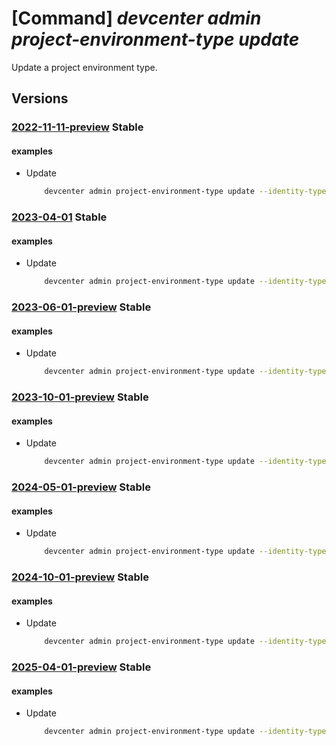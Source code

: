 # [Command] _devcenter admin project-environment-type update_

Update a project environment type.

## Versions

### [2022-11-11-preview](/Resources/mgmt-plane/L3N1YnNjcmlwdGlvbnMve30vcmVzb3VyY2Vncm91cHMve30vcHJvdmlkZXJzL21pY3Jvc29mdC5kZXZjZW50ZXIvcHJvamVjdHMve30vZW52aXJvbm1lbnR0eXBlcy97fQ==/2022-11-11-preview.xml) **Stable**

<!-- mgmt-plane /subscriptions/{}/resourcegroups/{}/providers/microsoft.devcenter/projects/{}/environmenttypes/{} 2022-11-11-preview -->

#### examples

- Update
    ```bash
        devcenter admin project-environment-type update --identity-type "UserAssigned" --user-assigned-identities "{\"/subscriptions/00000000-0000-0000-0000-000000000000/resourcegroups/identityGroup/providers/Microsoft.ManagedIdentity/userAssignedIdentities/testidentity1\":{}}" --deployment-target-id "/subscriptions/00000000-0000-0000-0000-000000000000" --status "Enabled" --user-role-assignments "{\"e45e3m7c-176e-416a-b466-0c5ec8298f8a\":{\"roles\":{\"4cbf0b6c-e750-441c-98a7-10da8387e4d6\":{}}}}" --tags CostCenter="RnD" --environment-type-name "{environmentTypeName}" --project-name "ContosoProj" --resource-group "rg1"
    ```

### [2023-04-01](/Resources/mgmt-plane/L3N1YnNjcmlwdGlvbnMve30vcmVzb3VyY2Vncm91cHMve30vcHJvdmlkZXJzL21pY3Jvc29mdC5kZXZjZW50ZXIvcHJvamVjdHMve30vZW52aXJvbm1lbnR0eXBlcy97fQ==/2023-04-01.xml) **Stable**

<!-- mgmt-plane /subscriptions/{}/resourcegroups/{}/providers/microsoft.devcenter/projects/{}/environmenttypes/{} 2023-04-01 -->

#### examples

- Update
    ```bash
        devcenter admin project-environment-type update --identity-type "UserAssigned" --user-assigned-identities "{\"/subscriptions/00000000-0000-0000-0000-000000000000/resourcegroups/identityGroup/providers/Microsoft.ManagedIdentity/userAssignedIdentities/testidentity1\":{}}" --deployment-target-id "/subscriptions/00000000-0000-0000-0000-000000000000" --status "Enabled" --user-role-assignments "{\"e45e3m7c-176e-416a-b466-0c5ec8298f8a\":{\"roles\":{\"4cbf0b6c-e750-441c-98a7-10da8387e4d6\":{}}}}" --tags CostCenter="RnD" --environment-type-name "DevTest" --project-name "ContosoProj" --resource-group "rg1"
    ```

### [2023-06-01-preview](/Resources/mgmt-plane/L3N1YnNjcmlwdGlvbnMve30vcmVzb3VyY2Vncm91cHMve30vcHJvdmlkZXJzL21pY3Jvc29mdC5kZXZjZW50ZXIvcHJvamVjdHMve30vZW52aXJvbm1lbnR0eXBlcy97fQ==/2023-06-01-preview.xml) **Stable**

<!-- mgmt-plane /subscriptions/{}/resourcegroups/{}/providers/microsoft.devcenter/projects/{}/environmenttypes/{} 2023-06-01-preview -->

#### examples

- Update
    ```bash
        devcenter admin project-environment-type update --identity-type "UserAssigned" --user-assigned-identities "{\"/subscriptions/00000000-0000-0000-0000-000000000000/resourcegroups/identityGroup/providers/Microsoft.ManagedIdentity/userAssignedIdentities/testidentity1\":{}}" --deployment-target-id "/subscriptions/00000000-0000-0000-0000-000000000000" --status "Enabled" --user-role-assignments "{\"e45e3m7c-176e-416a-b466-0c5ec8298f8a\":{\"roles\":{\"4cbf0b6c-e750-441c-98a7-10da8387e4d6\":{}}}}" --tags CostCenter="RnD" --environment-type-name "DevTest" --project-name "ContosoProj" --resource-group "rg1"
    ```

### [2023-10-01-preview](/Resources/mgmt-plane/L3N1YnNjcmlwdGlvbnMve30vcmVzb3VyY2Vncm91cHMve30vcHJvdmlkZXJzL21pY3Jvc29mdC5kZXZjZW50ZXIvcHJvamVjdHMve30vZW52aXJvbm1lbnR0eXBlcy97fQ==/2023-10-01-preview.xml) **Stable**

<!-- mgmt-plane /subscriptions/{}/resourcegroups/{}/providers/microsoft.devcenter/projects/{}/environmenttypes/{} 2023-10-01-preview -->

#### examples

- Update
    ```bash
        devcenter admin project-environment-type update --identity-type "UserAssigned" --user-assigned-identities "{\"/subscriptions/00000000-0000-0000-0000-000000000000/resourcegroups/identityGroup/providers/Microsoft.ManagedIdentity/userAssignedIdentities/testidentity1\":{}}" --deployment-target-id "/subscriptions/00000000-0000-0000-0000-000000000000" --status "Enabled" --user-role-assignments "{\"e45e3m7c-176e-416a-b466-0c5ec8298f8a\":{\"roles\":{\"4cbf0b6c-e750-441c-98a7-10da8387e4d6\":{}}}}" --tags CostCenter="RnD" --environment-type-name "DevTest" --project-name "ContosoProj" --resource-group "rg1"
    ```

### [2024-05-01-preview](/Resources/mgmt-plane/L3N1YnNjcmlwdGlvbnMve30vcmVzb3VyY2Vncm91cHMve30vcHJvdmlkZXJzL21pY3Jvc29mdC5kZXZjZW50ZXIvcHJvamVjdHMve30vZW52aXJvbm1lbnR0eXBlcy97fQ==/2024-05-01-preview.xml) **Stable**

<!-- mgmt-plane /subscriptions/{}/resourcegroups/{}/providers/microsoft.devcenter/projects/{}/environmenttypes/{} 2024-05-01-preview -->

#### examples

- Update
    ```bash
        devcenter admin project-environment-type update --identity-type "UserAssigned" --user-assigned-identities "{\"/subscriptions/00000000-0000-0000-0000-000000000000/resourcegroups/identityGroup/providers/Microsoft.ManagedIdentity/userAssignedIdentities/testidentity1\":{}}" --deployment-target-id "/subscriptions/00000000-0000-0000-0000-000000000000" --status "Enabled" --user-role-assignments "{\"e45e3m7c-176e-416a-b466-0c5ec8298f8a\":{\"roles\":{\"4cbf0b6c-e750-441c-98a7-10da8387e4d6\":{}}}}" --tags CostCenter="RnD" --environment-type-name "DevTest" --project-name "ContosoProj" --resource-group "rg1"
    ```

### [2024-10-01-preview](/Resources/mgmt-plane/L3N1YnNjcmlwdGlvbnMve30vcmVzb3VyY2Vncm91cHMve30vcHJvdmlkZXJzL21pY3Jvc29mdC5kZXZjZW50ZXIvcHJvamVjdHMve30vZW52aXJvbm1lbnR0eXBlcy97fQ==/2024-10-01-preview.xml) **Stable**

<!-- mgmt-plane /subscriptions/{}/resourcegroups/{}/providers/microsoft.devcenter/projects/{}/environmenttypes/{} 2024-10-01-preview -->

#### examples

- Update
    ```bash
        devcenter admin project-environment-type update --identity-type "UserAssigned" --user-assigned-identities "{\"/subscriptions/00000000-0000-0000-0000-000000000000/resourcegroups/identityGroup/providers/Microsoft.ManagedIdentity/userAssignedIdentities/testidentity1\":{}}" --deployment-target-id "/subscriptions/00000000-0000-0000-0000-000000000000" --status "Enabled" --user-role-assignments "{\"e45e3m7c-176e-416a-b466-0c5ec8298f8a\":{\"roles\":{\"4cbf0b6c-e750-441c-98a7-10da8387e4d6\":{}}}}" --tags CostCenter="RnD" --environment-type-name "DevTest" --project-name "ContosoProj" --resource-group "rg1"
    ```

### [2025-04-01-preview](/Resources/mgmt-plane/L3N1YnNjcmlwdGlvbnMve30vcmVzb3VyY2Vncm91cHMve30vcHJvdmlkZXJzL21pY3Jvc29mdC5kZXZjZW50ZXIvcHJvamVjdHMve30vZW52aXJvbm1lbnR0eXBlcy97fQ==/2025-04-01-preview.xml) **Stable**

<!-- mgmt-plane /subscriptions/{}/resourcegroups/{}/providers/microsoft.devcenter/projects/{}/environmenttypes/{} 2025-04-01-preview -->

#### examples

- Update
    ```bash
        devcenter admin project-environment-type update --identity-type "UserAssigned" --user-assigned-identities "{\"/subscriptions/00000000-0000-0000-0000-000000000000/resourcegroups/identityGroup/providers/Microsoft.ManagedIdentity/userAssignedIdentities/testidentity1\":{}}" --deployment-target-id "/subscriptions/00000000-0000-0000-0000-000000000000" --status "Enabled" --user-role-assignments "{\"e45e3m7c-176e-416a-b466-0c5ec8298f8a\":{\"roles\":{\"4cbf0b6c-e750-441c-98a7-10da8387e4d6\":{}}}}" --tags CostCenter="RnD" --environment-type-name "DevTest" --project-name "ContosoProj" --resource-group "rg1"
    ```
